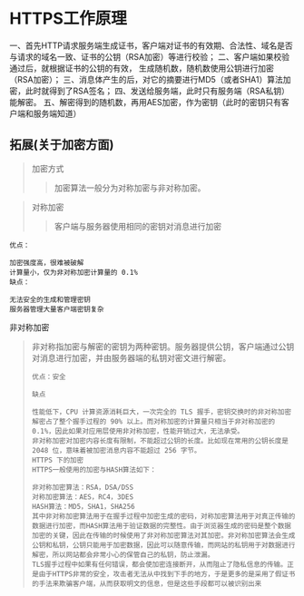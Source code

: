 # HTTPS工作原理

一、首先HTTP请求服务端生成证书，客户端对证书的有效期、合法性、域名是否与请求的域名一致、证书的公钥（RSA加密）等进行校验；
二、客户端如果校验通过后，就根据证书的公钥的有效， 生成随机数，随机数使用公钥进行加密（RSA加密）；
三、消息体产生的后，对它的摘要进行MD5（或者SHA1）算法加密，此时就得到了RSA签名；
四、发送给服务端，此时只有服务端（RSA私钥）能解密。
五、解密得到的随机数，再用AES加密，作为密钥（此时的密钥只有客户端和服务端知道）







## 拓展(关于加密方面)

> 加密方式
>
> > 加密算法一般分为对称加密与非对称加密。

> 对称加密
>
> > 客户端与服务器使用相同的密钥对消息进行加密

```
优点：

加密强度高，很难被破解
计算量小，仅为非对称加密计算量的 0.1%
缺点：

无法安全的生成和管理密钥
服务器管理大量客户端密钥复杂
```

非对称加密

> 非对称指加密与解密的密钥为两种密钥。服务器提供公钥，客户端通过公钥对消息进行加密，并由服务器端的私钥对密文进行解密。
>
> ```
> 优点：安全
> 
> 缺点
> 
> 性能低下，CPU 计算资源消耗巨大，一次完全的 TLS 握手，密钥交换时的非对称加密解密占了整个握手过程的 90% 以上。而对称加密的计算量只相当于非对称加密的 0.1%，因此如果对应用层使用非对称加密，性能开销过大，无法承受。
> 非对称加密对加密内容长度有限制，不能超过公钥的长度。比如现在常用的公钥长度是 2048 位，意味着被加密消息内容不能超过 256 字节。
> HTTPS 下的加密
> HTTPS一般使用的加密与HASH算法如下：
> 
> 非对称加密算法：RSA，DSA/DSS
> 对称加密算法：AES，RC4，3DES
> HASH算法：MD5，SHA1，SHA256
> 其中非对称加密算法用于在握手过程中加密生成的密码，对称加密算法用于对真正传输的数据进行加密，而HASH算法用于验证数据的完整性。由于浏览器生成的密码是整个数据加密的关键，因此在传输的时候使用了非对称加密算法对其加密。非对称加密算法会生成公钥和私钥，公钥只能用于加密数据，因此可以随意传输，而网站的私钥用于对数据进行解密，所以网站都会非常小心的保管自己的私钥，防止泄漏。
> TLS握手过程中如果有任何错误，都会使加密连接断开，从而阻止了隐私信息的传输。正是由于HTTPS非常的安全，攻击者无法从中找到下手的地方，于是更多的是采用了假证书的手法来欺骗客户端，从而获取明文的信息，但是这些手段都可以被识别出来
> ```
>
> 